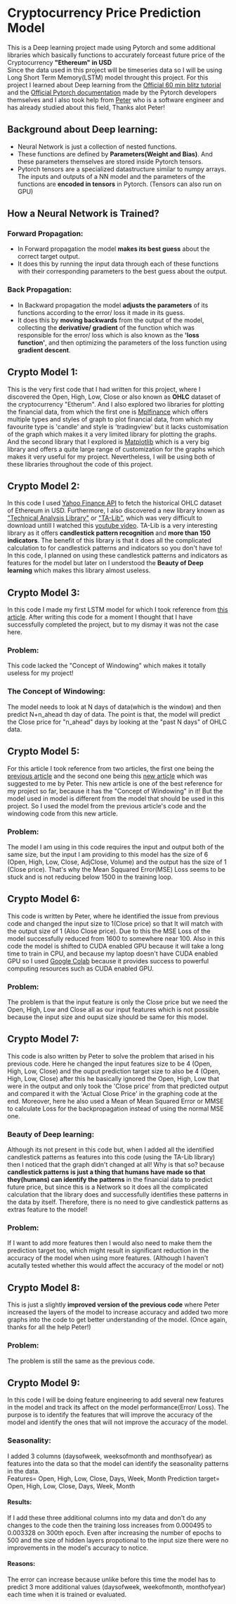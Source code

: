 # Cryptocurrency Price Prediction Model
This is a Deep learning project made using Pytorch and some additional libraries which basically functions to accurately forceast future price of the Cryptocurrency **"Ethereum" in USD**  
Since the data used in this project will be timeseries data so I will be using Long Short Term Memory(LSTM) model throught this project.
For this project I learned about Deep learning from the [Official 60 min blitz tutorial](https://pytorch.org/tutorials/beginner/deep_learning_60min_blitz.html) and the [Official Pytorch documentation](https://pytorch.org/docs/stable/index.html) made by the Pytorch developers themselves and I also took help from [Peter](https://github.com/VaguelySerious/) who is a software engineer and has already studied about this field, Thanks alot Peter!
## Background about Deep learning:
* Neural Network is just a collection of nested functions.  
* These functions are defined by **Parameters(Weight and Bias)**. And these parameters themselves are stored inside Pytorch tensors.  
* Pytorch tensors are a specialized datastructure similar to numpy arrays. The inputs and outputs of a NN model and the parameters of the functions are **encoded in tensors** in Pytorch. (Tensors can also run on GPU)
## How a Neural Network is Trained?
### Forward Propagation:
* In Forward propagation the model **makes its best guess** about the correct target output.
* It does this by running the input data through each of these functions with their corresponding parameters to the best guess about the output.  
### Back Propagation:
* In Backward propagation the model **adjusts the parameters** of its functions according to the error/ loss it made in its guess.
* It does this by **moving backwards** from the output of the model, collecting the **derivative/ gradient** of the function which was responsible for the error/ loss which is also known as the **'loss function'**, and then optimizing the parameters of the loss function using **gradient descent**.
## Crypto Model 1:
This is the very first code that I had written for this project, where I discovered the Open, High, Low, Close or also known as **OHLC** dataset of the cryptocurrency "Etherum". And I also explored two libraries for plotting the financial data, from which the first one is [Mplfinance](https://coderzcolumn.com/tutorials/data-science/candlestick-chart-in-python-mplfinance-plotly-bokeh#) which offers multiple types and styles of graph to plot financial data, from which my favourite type is 'candle' and style is 'tradingview' but it lacks customisation of the graph which makes it a very limited library for plotting the graphs. And the second library that I explored is [Matplotlib](https://matplotlib.org/3.5.3/api/_as_gen/matplotlib.pyplot.html) which is a very big library and offers a quite large range of customization for the graphs which makes it very useful for my project. Nevertheless, I will be using both of these libraries throughout the code of this project.
## Crypto Model 2:
In this code I used [Yahoo Finance API](https://pypi.org/project/yfinance/) to fetch the historical OHLC dataset of Ethereum in USD. Furthermore, I also discovered a new library known as ["Technical Analysis Library"](https://ta-lib.github.io/ta-lib-python/) or ["TA-Lib"](https://pypi.org/project/TA-Lib/), which was very difficult to download untill I watched this [youtube video](https://www.youtube.com/watch?v=30BaSfz0FGE&t=285s). TA-Lib is a very interesting library as it offers **candlestick pattern recognition** and **more than 150 indicators**. The benefit of this library is that it does all the complicated calculation to for candlestick patterns and indicators so you don't have to! In this code, I planned on using these candlestick patterns and indicators as features for the model but later on I understood the **Beauty of Deep learning** which makes this library almost useless.
## Crypto Model 3:
In this code I made my first LSTM model for which I took reference from [this article](https://cnvrg.io/pytorch-lstm/). After writing this code for a moment I thought that I have successfully completed the project, but to my dismay it was not the case here. 
### Problem:
This code lacked the "Concept of Windowing" which makes it totally useless for my project!
### The Concept of Windowing:
The model needs to look at N days of data(which is the window) and then predict N+n_ahead th day of data. The point is that, the model will predict the Close price for "n_ahead" days by looking at the "past N days" of OHLC data.
## Crypto Model 5:
For this article I took reference from two articles, the first one being the [previous article]() and the second one being this [new article]() which was suggested to me by Peter. This new article is one of the best reference for my project so far, because it has the "Concept of Windowing" in it! But the model used in model is different from the model that should be used in this project. So I used the model from the previous article's code and the windowing code from this new article.
### Problem: 
The model I am using  in this code requires the input and output both of the same size, but the input I am providing to this model has the size of 6 (Open, High, Low, Close, AdjClose, Volume) and the output has the size of 1 (Close price). That's why the Mean Sqquared Error(MSE) Loss seems to be stuck and is not reducing below 1500 in the training loop.
## Crypto Model 6:
This code is written by Peter, where he identified the issue from previous code and changed the input size to 1(Close price) so that It will match with the output size of 1 (Also Close price). Due to this the MSE Loss of the model successfully reduced from 1600 to somewhere near 100. Also in this code the model is shifted to CUDA enabled GPU because it will take a long time to train in CPU, and because my laptop doesn't have CUDA enabled GPU so I used [Google Colab](https://colab.google/) because it provides success to powerful computing resources such as CUDA enabled GPU.
### Problem:
The problem is that the input feature is only the Close price but we need the Open, High, Low and Close all as our input features which is not possible because the input size and ouput size should be same for this model.
## Crypto Model 7:
This code is also written by Peter to solve the problem that arised in his previous code. Here he changed the input features size to be 4 (Open, High, Low, Close) and the ouput prediction target size to also be 4 (Open, High, Low, Close) after this he basically ignored the Open, High, Low that were in the output and only took the 'Close price' from that predicted output and compared it with the 'Actual Close Price' in the graphing code at the end. Moreover, here he also used a Mean of Mean Squared Error or MMSE to calculate Loss for the backpropagation instead of using the normal MSE one.
### Beauty of Deep learning:
Although its not present in this code but, when I added all the identified candlestick patterns as features into this code (using the TA-Lib library) then I noticed that the graph didn't changed at all! Why is that so? because **candlestick patterns is just a thing that humans have made so that they(humans) can identify the patterns** in the financial data to predict future price, but since this is a Network so it does all the complicated calculation that the library does and successfully identifies these patterns in the data by itself. Therefore, there is no need to give candlestick patterns as extras feature to the model!
### Problem:
If I want to add more features then I would also need to make them the prediction target too, which might result in significant reduction in the accuracy of the model when using more features. (Although I haven't acutally tested whether this would affect the accuracy of the model or not)
## Crypto Model 8:
This is just a slightly **improved version of the previous code** where Peter increased the layers of the model to increase accuracy and added two more graphs into the code to get better understanding of the model.   (Once again, thanks for all the help Peter!)
### Problem:
The problem is still the same as the previous code.
## Crypto Model 9:
In this code I will be doing feature engineering to add several new features in the model and track its affect on the model performance(Error/ Loss). The purpose is to identify the features that will improve the accuracy of the model and identify the ones that will not improve the accuracy of the model.
### Seasonality:
I added 3 columns (daysofweek, weeksofmonth and monthsofyear) as features into the data so that the model can identify the seasonality patterns in the data.  
Features= Open, High, Low, Close, Days, Week, Month
Prediction target= Open, High, Low, Close, Days, Week, Month
#### Results:
If I add these three additional columns into my data and don't do any changes to the code then the training loss increases from 0.000495 to 0.003328 on 300th epoch. Even after increasing the number of epochs to 500 and the size of hidden layers propotional to the input size there were no improvements in the model's accuracy to notice.
#### Reasons:
The error can increase because unlike before this time the model has to predict 3 more additional values (daysofweek, weekofmonth, monthofyear) each time when it is trained or evaluated.



